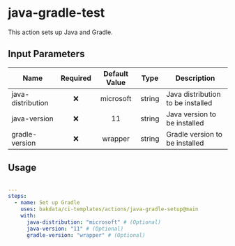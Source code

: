 # java-gradle-test

This action sets up Java and Gradle.

## Input Parameters

| Name              | Required | Default Value |  Type  | Description                       |
| ----------------- | :------: | :-----------: | :----: | --------------------------------- |
| java-distribution |    ❌    |   microsoft   | string | Java distribution to be installed |
| java-version      |    ❌    |      11       | string | Java version to be installed      |
| gradle-version    |    ❌    |    wrapper    | string | Gradle version to be installed    |

## Usage

```yaml

---
steps:
  - name: Set up Gradle
    uses: bakdata/ci-templates/actions/java-gradle-setup@main
    with:
      java-distribution: "microsoft" # (Optional)
      java-version: "11" # (Optional)
      gradle-version: "wrapper" # (Optional)
```
